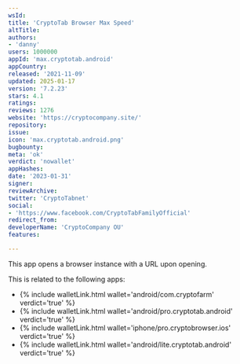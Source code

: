 ```yaml
---
wsId: 
title: 'CryptoTab Browser Max Speed'
altTitle: 
authors:
- 'danny'
users: 1000000
appId: 'max.cryptotab.android'
appCountry: 
released: '2021-11-09'
updated: 2025-01-17
version: '7.2.23'
stars: 4.1
ratings: 
reviews: 1276
website: 'https://cryptocompany.site/'
repository: 
issue: 
icon: 'max.cryptotab.android.png'
bugbounty: 
meta: 'ok'
verdict: 'nowallet'
appHashes: 
date: '2023-01-31'
signer: 
reviewArchive: 
twitter: 'CryptoTabnet'
social:
- 'https://www.facebook.com/CryptoTabFamilyOfficial'
redirect_from: 
developerName: 'CryptoCompany OU'
features: 

---
```


This app opens a browser instance with a URL upon opening.

This is related to the following apps:

- {% include walletLink.html wallet='android/com.cryptofarm' verdict='true' %}
- {% include walletLink.html wallet='android/pro.cryptotab.android' verdict='true' %}
- {% include walletLink.html wallet='iphone/pro.cryptobrowser.ios' verdict='true' %}
- {% include walletLink.html wallet='android/lite.cryptotab.android' verdict='true' %}